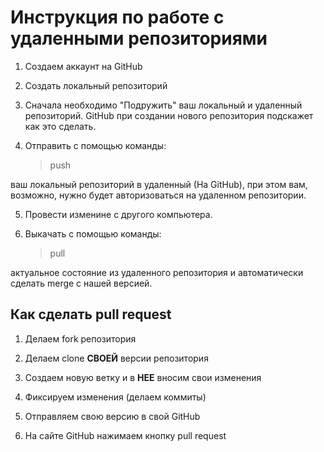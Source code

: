 # Инструкция по работе с удаленными репозиториями 

1. Создаем аккаунт на GitHub

2. Создать локальный 
репозиторий 

3. Сначала необходимо "Подружить" ваш локальный и удаленный репозиторий. GitHub при создании нового репозитория подскажет как это сделать.

4. Отправить с помощью команды:
    > push

 ваш локальный репозиторий в удаленный (На GitHub), при этом вам, возможно, нужно будет авторизоваться на удаленном репозитории.

     

5.   Провести изменине с  другого компьютера.

6. Выкачать с помощью команды:
   > pull

актуальное состояние из удаленного репозитория
и автоматически сделать merge с нашей версией.

## Как сделать pull request 
 
1. Делаем fork репозитория 

2. Делаем clone **СВОЕЙ** версии репозитория

3. Создаем новую ветку и в **НЕЕ** вносим свои изменения

4. Фиксируем изменения (делаем коммиты)

5. Отправляем свою версию в свой GitHub

6. На сайте GitHub нажимаем кнопку pull request
